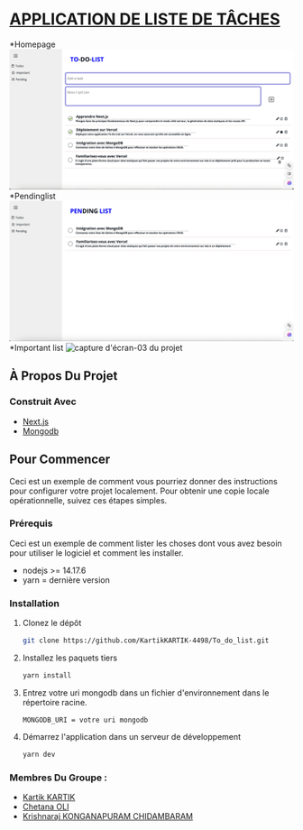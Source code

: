 # [APPLICATION DE LISTE DE TÂCHES](https://to-do-list-pink-eight-43.vercel.app/)

*Homepage
<img src="screenshot.png" alt="capture d'écran-01 du projet">
*Pendinglist
<img src="pendinglist.png" alt="capture d'écran-02 du projet">
*Important list
<img src="important_list" alt="capture d'écran-03 du projet">

<!-- À PROPOS DU PROJET -->
## À Propos Du Projet

### Construit Avec

* [Next.js](https://nextjs.org/)
* [Mongodb](https://mongodb.com/)

<!-- POUR COMMENCER -->
## Pour Commencer

Ceci est un exemple de comment vous pourriez donner des instructions pour configurer votre projet localement.
Pour obtenir une copie locale opérationnelle, suivez ces étapes simples.

### Prérequis

Ceci est un exemple de comment lister les choses dont vous avez besoin pour utiliser le logiciel et comment les installer.

* nodejs >= 14.17.6
* yarn = dernière version

### Installation

1. Clonez le dépôt
   ```sh
   git clone https://github.com/KartikKARTIK-4498/To_do_list.git
   ```
2. Installez les paquets tiers
   ```sh
   yarn install
   ```

3. Entrez votre uri mongodb dans un fichier d'environnement dans le répertoire racine.
   ```env
   MONGODB_URI = votre uri mongodb
   ```
   
4. Démarrez l'application dans un serveur de développement
   ```sh
   yarn dev
   ```

### Membres Du Groupe :

* [Kartik KARTIK](https://www.linkedin.com/in/kartikkartik13/)
* [Chetana OLI](https://www.linkedin.com/in/chetana-oli-%E2%AD%90%EF%B8%8F-01a381188/)
* [Krishnaraj KONGANAPURAM CHIDAMBARAM](https://www.linkedin.com/in/krishnaraj-chidambaram-2291b9276/)

